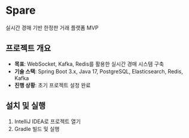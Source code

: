 # Spare
실시간 경매 기반 한정판 거래 플랫폼 MVP

## 프로젝트 개요
- **목표**: WebSocket, Kafka, Redis를 활용한 실시간 경매 시스템 구축
- **기술 스택**: Spring Boot 3.x, Java 17, PostgreSQL, Elasticsearch, Redis, Kafka
- **진행 상황**: 초기 프로젝트 설정 완료

## 설치 및 실행
1. IntelliJ IDEA로 프로젝트 열기
2. Gradle 빌드 및 실행